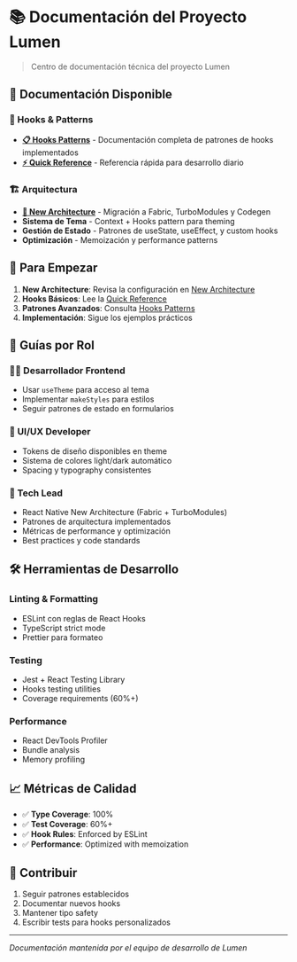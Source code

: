 # 📚 Documentación del Proyecto Lumen

> Centro de documentación técnica del proyecto Lumen

## 🎯 Documentación Disponible

### 🎣 Hooks & Patterns

- **[📋 Hooks Patterns](./HOOKS_PATTERNS.md)** - Documentación completa de patrones de hooks implementados
- **[⚡ Quick Reference](./HOOKS_QUICK_REFERENCE.md)** - Referencia rápida para desarrollo diario

### 🏗️ Arquitectura

- **[🚀 New Architecture](./NEW_ARCHITECTURE.md)** - Migración a Fabric, TurboModules y Codegen
- **Sistema de Tema** - Context + Hooks pattern para theming
- **Gestión de Estado** - Patrones de useState, useEffect, y custom hooks
- **Optimización** - Memoización y performance patterns

## 🚀 Para Empezar

1. **New Architecture**: Revisa la configuración en [New Architecture](./NEW_ARCHITECTURE.md)
2. **Hooks Básicos**: Lee la [Quick Reference](./HOOKS_QUICK_REFERENCE.md)
3. **Patrones Avanzados**: Consulta [Hooks Patterns](./HOOKS_PATTERNS.md)
4. **Implementación**: Sigue los ejemplos prácticos

## 📖 Guías por Rol

### 👨‍💻 Desarrollador Frontend

- Usar `useTheme` para acceso al tema
- Implementar `makeStyles` para estilos
- Seguir patrones de estado en formularios

### 🎨 UI/UX Developer

- Tokens de diseño disponibles en theme
- Sistema de colores light/dark automático
- Spacing y typography consistentes

### 🔧 Tech Lead

- React Native New Architecture (Fabric + TurboModules)
- Patrones de arquitectura implementados
- Métricas de performance y optimización
- Best practices y code standards

## 🛠️ Herramientas de Desarrollo

### Linting & Formatting

- ESLint con reglas de React Hooks
- TypeScript strict mode
- Prettier para formateo

### Testing

- Jest + React Testing Library
- Hooks testing utilities
- Coverage requirements (60%+)

### Performance

- React DevTools Profiler
- Bundle analysis
- Memory profiling

## 📈 Métricas de Calidad

- ✅ **Type Coverage**: 100%
- ✅ **Test Coverage**: 60%+
- ✅ **Hook Rules**: Enforced by ESLint
- ✅ **Performance**: Optimized with memoization

## 🤝 Contribuir

1. Seguir patrones establecidos
2. Documentar nuevos hooks
3. Mantener tipo safety
4. Escribir tests para hooks personalizados

---

_Documentación mantenida por el equipo de desarrollo de Lumen_
